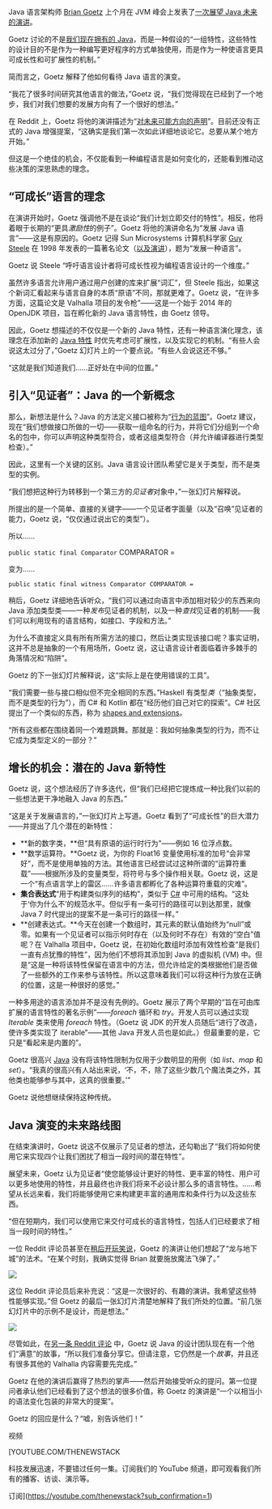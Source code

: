 Java 语言架构师 [Brian Goetz](https://inside.java/u/BrianGoetz/) 上个月在 JVM 峰会上发表了[一次展望 Java 未来的演讲](https://www.youtube.com/watch?v=Gz7Or9C0TpM)。

Goetz 讨论的不是[我们现在拥有的 Java](https://thenewstack.io/introduction-to-java-programming-language/)，而是一种假设的“一组特性，这些特性的设计目的不是作为一种编写更好程序的方式单独使用，而是作为一种使语言更具可成长性和可扩展性的机制。”

简而言之，Goetz 解释了他如何看待 Java 语言的演变。

“我花了很多时间研究其他语言的做法，”Goetz 说，“我们觉得现在已经到了一个地步，我们对我们想要的发展方向有了一个很好的想法。”

在 Reddit 上，Goetz 将他的演讲描述为“[对未来可能方向的声明](https://www.reddit.com/r/java/comments/1mwaba5/growing_the_java_language_jvmls_by_brian_goetz/na320i0/)”。目前还没有正式的 Java 增强提案，“这确实是我们第一次如此详细地谈论它。总要从某个地方开始。”

但这是一个绝佳的机会，不仅能看到一种编程语言是如何变化的，还能看到推动这些决策的深思熟虑的理念。

## “可成长”语言的理念

在演讲开始时，Goetz 强调他不是在谈论“我们计划立即交付的特性”。相反，他将着眼于长期的“更具*激励性*的例子”。Goetz 将他的演讲命名为“发展 Java 语言”——这是有原因的。Goetz 记得 Sun Microsystems 计算机科学家 [Guy Steele](https://en.wikipedia.org/wiki/Guy_L._Steele_Jr.) 在 1998 年发表的一篇著名论文（[以及演讲](https://youtu.be/uXLtyhNUleg?si=o8oX2H2P8gjxVIbD)），题为“发展一种语言”。

Goetz 说 Steele “呼吁语言设计者将可成长性视为编程语言设计的一个维度。”

虽然许多语言允许用户通过用户创建的库来扩展“词汇”，但 Steele 指出，如果这个新词汇看起来与语言自身的本质“原语”不同，那就更难了。Goetz 说，“在许多方面，这篇论文是 Valhalla 项目的发令枪”——这是一个始于 2014 年的 OpenJDK 项目，旨在孵化新的 Java 语言特性，由 Goetz 领导。

因此，Goetz 想描述的不仅仅是一个新的 Java 特性，还有一种语言演化理念，该理念在添加新的 [Java 特性](https://thenewstack.io/frontend-gets-smarter-ais-javascript-revolution/) 时优先考虑可扩展性，以及实现它的机制。“有些人会说这太过分了，”Goetz 幻灯片上的一个要点说。“有些人会说这还不够。”

“这就是我们知道我们……正好处在中间的位置。”

## 引入“见证者”：Java 的一个新概念

那么，新想法是什么？Java 的方法定义接口被称为“[行为的蓝图](https://www.geeksforgeeks.org/java/interfaces-in-java/)”。Goetz 建议，现在“我们想做接口所做的一切——获取一组命名的行为，并将它们分组到一个命名的包中，你可以声明这种类型符合，或者这组类型符合（并允许编译器进行类型检查）。”

因此，这里有一个关键的区别。Java 语言设计团队希望它是关于类型，而不是类型的实例。

“我们想把这种行为转移到一个第三方的*见证者*对象中，”一张幻灯片解释说。

所提出的是一个简单、直接的关键字——一个见证者字面量（以及“召唤”见证者的能力，Goetz 说，“仅仅通过说出它的类型”）。

所以……

`public static final Comparator` COMPARATOR =

变为……

`public static final witness Comparator COMPARATOR =`

稍后，Goetz 详细地告诉听众，“我们可以通过向语言中添加相对较少的东西来向 Java 添加类型类——一种*发布*见证者的机制，以及一种*查找*见证者的机制——我们可以利用现有的语言结构，如接口、字段和方法。”

为什么不直接定义具有所有所需方法的接口，然后让类实现该接口呢？事实证明，这并不总是抽象的一个有用场所，Goetz 说，这让语言设计者面临着许多棘手的角落情况和“陷阱”。

Goetz 的下一张幻灯片解释说，这“实际上是在使用错误的工具”。

“我们需要一些与接口相似但不完全相同的东西。”Haskell 有类型*类*（“抽象类型，而不是类型的行为”），而 C# 和 Kotlin 都在“经历他们自己对它的探索”。C# 社区提出了一个类似的东西，称为 [shapes and extensions](https://github.com/dotnet/csharplang/discussions/164)。

“所有这些都在围绕着同一个难题跳舞。那就是：我如何抽象类型的行为，而不让它成为类型定义的一部分？”

## 增长的机会：潜在的 Java 新特性

Goetz 说，这个想法经历了许多迭代，但“我们已经把它提炼成一种比我们以前的一些想法更干净地融入 Java 的东西。”

“这是关于发展语言的，”一张幻灯片上写道。Goetz 看到了“可成长性”的巨大潜力——并提出了几个潜在的新特性：

* **新的数字类，**但“具有原语的运行时行为”——例如 16 位浮点数。
* **数学运算符。**Goetz 说，为你的 Float16 变量使用标准的加号“会非常好”，而不是使用单独的方法。其他语言已经尝试过这种所谓的“运算符重载”——根据所涉及的变量类型，将符号与多个操作相关联。Goetz 说，这是一个“有点语言学上的雷区……许多语言都孵化了各种运算符重载的灾难”。
* **集合表达式**“用于构建类似序列的结构”，类似于 [C#](https://developers.redhat.com/articles/2024/04/22/c-12-collection-expressions-and-primary-constructors#collection_expressions) 中可用的结构。“这处于‘你为什么不’的规范水平。但似乎有一条可行的路径可以到达那里，就像 Java 7 时代提出的提案不是一条可行的路径一样。”
* **创建表达式。**今天在创建一个数组时，其元素的默认值始终为“null”或零。如果有一个见证者可以指示何时存在（以及何时不存在）有效的“空白”值呢？在 Valhalla 项目中，Goetz 说，在初始化数组时添加有效性检查“是我们一直有点犹豫的特性”，因为他们不想将其添加到 Java 的虚拟机 (VM) 中。但是“这是一种将该特性保留在语言中的方法，但允许给定的类根据他们是否做了一些额外的工作来参与该特性。所以这意味着我们可以将这种行为放在正确的位置，这是一种很好的感觉。”

一种多用途的语言添加并不是没有先例的。Goetz 展示了两个早期的“旨在可由库扩展的语言特性的著名示例”——*foreach* 循环和 *try*。开发人员可以通过实现 *Iterable* 类来使用 *foreach* 特性。（Goetz 说 JDK 的开发人员随后“进行了改造，使许多类实现了 iterable”——其他 Java 开发人员也是如此。）但最重要的是，它只是“看起来是内置的”。

Goetz 很高兴 [Java](https://thenewstack.io/azul-cto-java-at-30-still-rules-enterprise-dev/) 没有将该特性限制为仅用于少数明显的用例（如 *list*、*map* 和 *set*）。“我真的很高兴有人站出来说，‘不，不，除了这些少数几个魔法类之外，其他类也能够参与其中，这真的很重要。’”

Goetz 说他想继续保持这种传统。

## Java 演变的未来路线图

在结束演讲时，Goetz 说这不仅展示了见证者的想法，还勾勒出了“我们将如何使用它来实现四个让我们困扰了相当一段时间的潜在特性”。

展望未来，Goetz 认为见证者“使您能够设计更好的特性、更丰富的特性、用户可以更多地使用的特性，并且最终也许我们将来不必设计那么多的语言特性。……希望从长远来看，我们将能够使用它来构建更丰富的通用库和条件行为以及这些东西。

“但在短期内，我们可以使用它来交付可成长的语言特性，包括人们已经要求了相当一段时间的特性。”

一位 Reddit 评论员甚至在[稍后开玩笑说](https://www.reddit.com/r/java/comments/1mwaba5/comment/n9wg1ke/)，Goetz 的演讲让他们想起了“龙与地下城”的法术。“在某个时刻，我确实觉得 Brian 就要施放魔法飞弹了。”

[![](https://cdn.thenewstack.io/media/2025/09/9cbca623-brian-goetz-java-language-architect-reddit-comment-about-2025-jvm-summit-talk-on-witnesses.png)](https://cdn.thenewstack.io/media/2025/09/9cbca623-brian-goetz-java-language-architect-reddit-comment-about-2025-jvm-summit-talk-on-witnesses.png)

这位 Reddit 评论员后来补充说：“这是一次很好的、有趣的演讲。我希望这些特性能够实现。”但 Goetz 的最后一张幻灯片清楚地解释了我们所处的位置。“前几张幻灯片中的示例不是设计，而是想法。”

[![](https://cdn.thenewstack.io/media/2025/09/7fd2db3f-brian-goetz-java-language-architect-reddit-comment-about-complexity-and-2025-jvm-summit-talk-on-witnesses.png)](https://cdn.thenewstack.io/media/2025/09/7fd2db3f-brian-goetz-java-language-architect-reddit-comment-about-complexity-and-2025-jvm-summit-talk-on-witnesses.png)

尽管如此，在[另一条 Reddit 评论](https://www.reddit.com/r/java/comments/1mwaba5/comment/na311aa/?utm_source=share&utm_medium=web3x&utm_name=web3xcss&utm_term=1&utm_content=share_button) 中，Goetz 说 Java 的设计团队现在有一个他们“满意”的故事，“所以我们准备分享它。但请注意，它仍然是一个*故事*，并且还有很多其他的 Valhalla 内容需要先完成。”

Goetz 在他的演讲后赢得了热烈的掌声——然后开始接受听众的提问。第一位提问者承认他们已经看到了这个想法的很多价值，称 Goetz 的演讲是“一个以相当小的语法变化包装的非常大的提案”。

Goetz 的回应是什么？“嘘，别告诉他们！”

视频

[YOUTUBE.COM/THENEWSTACK

科技发展迅速，不要错过任何一集。订阅我们的 YouTube
频道，即可观看我们所有的播客、访谈、演示等。

订阅](https://youtube.com/thenewstack?sub_confirmation=1)